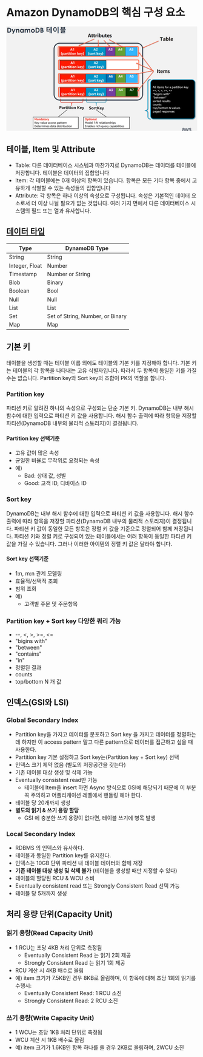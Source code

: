 # Amazon DynamoDB의 핵심 구성 요소
![Amazon DynamoDB](./image/dynamodb_table.PNG)

## 테이블, Item 및 Attribute
- Table: 다른 데이터베이스 시스템과 마찬가지로 DynamoDB는 데이터를 테이블에 저장합니다. 테이블은 데이터의 집합입니다
- Item: 각 테이블에는 0개 이상의 항목이 있습니다. 항목은 모든 기타 항목 중에서 고유하게 식별할 수 있는 속성들의 집합입니다
- Attribute: 각 항목은 하나 이상의 속성으로 구성됩니다. 속성은 기본적인 데이터 요소로서 더 이상 나뉠 필요가 없는 것입니다. 여러 가지 면에서 다른 데이터베이스 시스템의 필드 또는 열과 유사합니다.

## [데이터 타입](https://docs.aws.amazon.com/ko_kr/amazondynamodb/latest/developerguide/ServiceQuotas.html#limits-data-types)
|Type|DynamoDB Type|
|----|----|
|String|String|
|Integer, Float|Number|
|Timestamp|Number or String|
|Blob|Binary|
|Boolean|Bool|
|Null|Null|
|List|List|
|Set|Set of String, Number, or Binary|
|Map|Map|

## 기본 키
테이블을 생성할 때는 테이블 이름 외에도 테이블의 기본 키를 지정해야 합니다. 기본 키는 테이블의 각 항목을 나타내는 고유 식별자입니다. 따라서 두 항목이 동일한 키를 가질 수는 없습니다.
Partition key와 Sort key의 조합이 PK의 역할을 합니다.

### Partition key
파티션 키로 알려진 하나의 속성으로 구성되는 단순 기본 키. DynamoDB는 내부 해시 함수에 대한 입력으로 파티션 키 값을 사용합니다. 해시 함수 출력에 따라 항목을 저장할 파티션(DynamoDB 내부의 물리적 스토리지)이 결정됩니다.

#### Partition key 선택기준
- 고유 값이 많은 속성
- 균일한 비율로 무작위로 요청되는 속성
- 예) 
    - Bad: 상태 값, 성별
    - Good: 고객 ID, 디바이스 ID

### Sort key
DynamoDB는 내부 해시 함수에 대한 입력으로 파티션 키 값을 사용합니다. 해시 함수 출력에 따라 항목을 저장할 파티션(DynamoDB 내부의 물리적 스토리지)이 결정됩니다. 파티션 키 값이 동일한 모든 항목은 정렬 키 값을 기준으로 정렬되어 함께 저장됩니다. 파티션 키와 정렬 키로 구성되어 있는 테이블에서는 여러 항목이 동일한 파티션 키 값을 가질 수 있습니다. 그러나 이러한 아이템의 정렬 키 값은 달라야 합니다.

#### Sort key 선택기준
- 1:n, m:n 관계 모델링
- 효율적/선택적 조회
- 범위 조회
- 예)
    - 고객별 주문 및 주문항목

### Partition key + Sort key 다양한 쿼리 가능
- --, <, >, >=, <=
- "bigins with"
- "between"
- "contains"
- "in"
- 정렬된 결과
- counts
- top/bottom N 개 값

## 인덱스(GSI와 LSI)
### Global Secondary Index
- Partition key을 가지고 데이터를 분포하고 Sort key 을 가지고 데이터를 정렬하는데 하지만 이 access pattern 말고 다른 pattern으로 데이터를 접근하고 싶을 때 사용한다.
- Partition key 기본 설정하고 Sort key는(Partition key + Sort key) 선택
- 인덱스 크기 제약 없음 (별도의 저장공간을 갖는다)
- 기존 테이블 대상 생성 및 삭제 가능
- Eventually consistent read만 가능
    - 테이블에 Item을 insert 하면 Async 방식으로 GSI에 해당되기 때문에 이 부분 꼭 주의하고 어플리케이션 레벨에서 핸들링 해야 한다.
- 테이블 당 20개까지 생성
- **별도의 읽기 & 쓰기 용량 할당**
    - GSI 에 충분한 쓰기 용량이 없다면, 테이블 쓰기에 병목 발생

### Local Secondary Index
- RDBMS 의 인덱스와 유사하다.
- 테이블과 동일한 Partition key를 유지한다.
- 인덱스는 10GB 단위 파티션 내 테이블 데이터와 함께 저장
- **기존 테이블 대상 생성 및 삭제 불가** (테이블을 생성할 때만 지정할 수 있다)
- 테이블의 할당된 RCU & WCU 소비
- Eventually consistent read 또는 Strongly Consistent Read 선택 가능
- 테이블 당 5개까지 생성

## 처리 용량 단위(Capacity Unit)
### 읽기 용량(Read Capacity Unit)
- 1 RCU는 초당 4KB 처리 단위로 측정됨
    - Eventually Consistent Read 는 읽기 2회 제공
    - Strongly Consistent Read 는 읽기 1회 제공
- RCU 계산 시 4KB  배수로 올림
- 예) item 크기가 7.5KB인 경우 8KB로 올림하며, 이 항목에 대해 초당 1회의 읽기를 수행시:
    - Eventually Consistent Read: 1 RCU 소진
    - Strongly Consistent Read: 2 RCU 소진

### 쓰기 용량(Write Capacity Unit)
- 1 WCU는 초당 1KB 처리 단위로 측정됨
- WCU 계산 시 1KB 배수로 올림
- 예) item 크기가 1.6KB인 항목 하나를 쓸 경우 2KB로 올림하며, 2WCU 소진